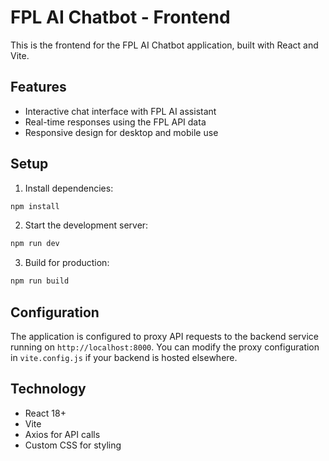 # FPL AI Chatbot - Frontend

This is the frontend for the FPL AI Chatbot application, built with React and Vite.

## Features

- Interactive chat interface with FPL AI assistant
- Real-time responses using the FPL API data
- Responsive design for desktop and mobile use

## Setup

1. Install dependencies:

```bash
npm install
```

2. Start the development server:

```bash
npm run dev
```

3. Build for production:

```bash
npm run build
```

## Configuration

The application is configured to proxy API requests to the backend service running on `http://localhost:8000`. You can modify the proxy configuration in `vite.config.js` if your backend is hosted elsewhere.

## Technology

- React 18+
- Vite
- Axios for API calls
- Custom CSS for styling
